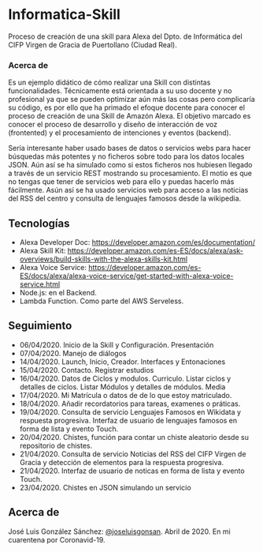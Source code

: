 # Informatica-Skill
Proceso de creación de una skill para Alexa del Dpto. de Informática del CIFP Virgen de Gracia de Puertollano (Ciudad Real). 

### Acerca de
Es un ejemplo didático de cómo realizar una Skill con distintas funcionalidades. Técnicamente está orientada a su uso docente y no profesional ya que se pueden optimizar aún más las cosas pero complicaría su código, es por ello que ha primado el efoque docente para conocer el proceso de creación de una Skill de Amazón Alexa. El objetivo marcado es conocer el proceso de desarrollo y diseño de interacción de voz (frontented) y el procesamiento de intenciones y eventos (backend).

Sería interesante haber usado bases de datos o servicios webs para hacer búsquedas más potentes y no ficheros sobre todo para los datos locales JSON. 
Aún así se ha simulado como si estos ficheros nos hubiesen llegado a través de un servicio REST mostrando su procesamiento.
El motio es que no tengas que tener de servicios web para ello y puedas hacerlo más fácilmente.
Asún así se ha usado servicios web para acceso a las noticias del RSS del centro y consulta de lenguajes famosos desde la wikipedia.



## Tecnologías
* Alexa Developer Doc: https://developer.amazon.com/es/documentation/
* Alexa Skill Kit: https://developer.amazon.com/es-ES/docs/alexa/ask-overviews/build-skills-with-the-alexa-skills-kit.html
* Alexa Voice Service: https://developer.amazon.com/es-ES/docs/alexa/alexa-voice-service/get-started-with-alexa-voice-service.html
* Node.js: en el Backend.
* Lambda Function. Como parte del AWS Serveless.

## Seguimiento
* 06/04/2020. Inicio de la Skill y Configuración. Presentación
* 07/04/2020. Manejo de diálogos
* 14/04/2020. Launch, Inicio, Creador. Interfaces y Entonaciones
* 15/04/2020. Contacto. Registrar estudios
* 16/04/2020. Datos de Ciclos y modulos. Curriculo. Listar ciclos y detalles de ciclos. Listar Módulos y detalles de módulos. Media
* 17/04/2020. Mi Matrícula o datos de de lo que estoy matriculado.
* 18/04/2020. Añadir recordatorios para tareas, examenes o práticas.
* 19/04/2020. Consulta de servicio Lenguajes Famosos en Wikidata y respuesta progresiva. Interfaz de usuario de lenguajes famosos en forma de lista y evento Touch.
* 20/04/2020. Chistes, función para contar un chiste aleatorio desde su repositorio de chistes.
* 21/04/2020. Consulta de servicio Noticias del RSS del CIFP Virgen de Gracia y detección de elementos para la respuesta progresiva.
* 21/04/2020. Interfaz de usuario de noticas en forma de lista y evento Touch.
* 23/04/2020. Chistes en JSON simulando un servicio


## Acerca de
José Luis González Sánchez: [@joseluisgonsan](https://twitter.com/joseluisgonsan). Abril de 2020. En mi cuarentena por Coronavid-19.